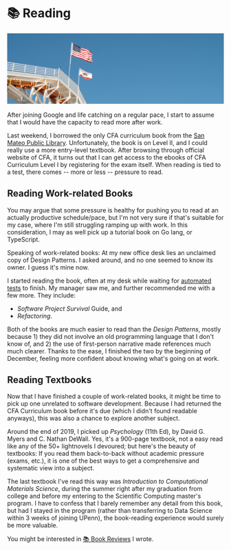 # 📚 Reading

![Photo by Jo&#xE3;o Silas on Unsplash](../../../.gitbook/assets/image%20%2815%29.png)

After joining Google and life catching on a regular pace, I start to assume that I would have the capacity to read more after work.

Last weekend, I borrowed the only CFA curriculum book from the [San Mateo Public Library](https://www.cityofsanmateo.org/507/Library). Unfortunately, the book is on Level II, and I could really use a more entry-level textbook. After browsing through official website of CFA, it turns out that I can get access to the ebooks of CFA Curriculum Level I by registering for the exam itself. When reading is tied to a test, there comes -- more or less -- pressure to read. 

## Reading Work-related Books

You may argue that some pressure is healthy for pushing you to read at an actually productive schedule/pace, but I'm not very sure if that's suitable for my case, where I'm still struggling ramping up with work. In this consideration, I may as well pick up a tutorial book on Go lang, or TypeScript.

Speaking of work-related books: At my new office desk lies an unclaimed copy of Design Patterns. I asked around, and no one seemed to know its owner. I guess it's mine now.

I started reading the book, often at my desk while waiting for [automated tests](https://en.wikipedia.org/wiki/Test_automation) to finish. My manager saw me, and further recommended me with a few more. They include:

* _Software Project Survival_ Guide, and
* _Refactoring_.

Both of the books are much easier to read than the _Design Patterns_, mostly because 1\) they did not involve an old programming language that I don't know of, and 2\) the use of first-person narrative made references much much clearer. Thanks to the ease, I finished the two by the beginning of December, feeling more confident about knowing what's going on at work.

## Reading Textbooks

Now that I have finished a couple of work-related books, it might be time to pick up one unrelated to software development. Because I had returned the CFA Curriculum book before it's due \(which I didn't found readable anyways\), this was also a chance to explore another subject.

Around the end of 2019, I picked up _Psychology_ \(11th Ed\), by David G. Myers and C. Nathan DeWall. Yes, it's a 900-page textbook, not a easy read like any of the 50+ lightnovels I devoured; but here's the beauty of textbooks: If you read them back-to-back without academic pressure \(exams, etc.\), it is one of the best ways to get a comprehensive and systematic view into a subject.

The last textbook I've read this way was _Introduction to Computational Materials Science_, during the summer right after my graduation from college and before my entering to the Scientific Computing master's program. I have to confess that I barely remember any detail from this book, but had I stayed in the program \(rather than transferring to Data Science within 3 weeks of joining UPenn\), the book-reading experience would surely be more valuable.

You might be interested in [📚 Book Reviews](book-reviews.md) I wrote.  

